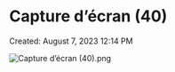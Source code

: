 # Capture d’écran (40)

Created: August 7, 2023 12:14 PM

![Capture d’écran (40).png](Capture%20d%E2%80%99e%CC%81cran%20(40)%201b0140b699aa402a8611a35f2edf506c/Capture_dcran_(40).png)